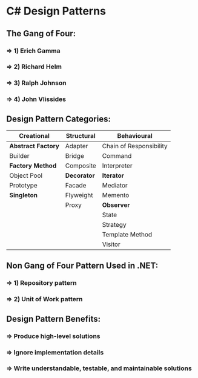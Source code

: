 # C# Design Patterns

## The Gang of Four:
### => 1) Erich Gamma
### => 2) Richard Helm
### => 3) Ralph Johnson
### => 4) John Vlissides

## Design Pattern Categories:
| Creational | Structural | Behavioural |
|------------|------------|-------------|
| **Abstract Factory**  | Adapter | Chain of Responsibility |
| Builder | Bridge | Command |
| **Factory Method** | Composite | Interpreter |
| Object Pool | **Decorator** | **Iterator** |
| Prototype | Facade | Mediator |
| **Singleton** | Flyweight | Memento |
|| Proxy | **Observer** |
||| State |
||| Strategy |
||| Template Method |
||| Visitor |

## Non Gang of Four Pattern Used in .NET:
### => 1) Repository pattern
### => 2) Unit of Work pattern

## Design Pattern Benefits:
### => Produce high-level solutions
### => Ignore implementation details
### => Write understandable, testable, and maintainable solutions


